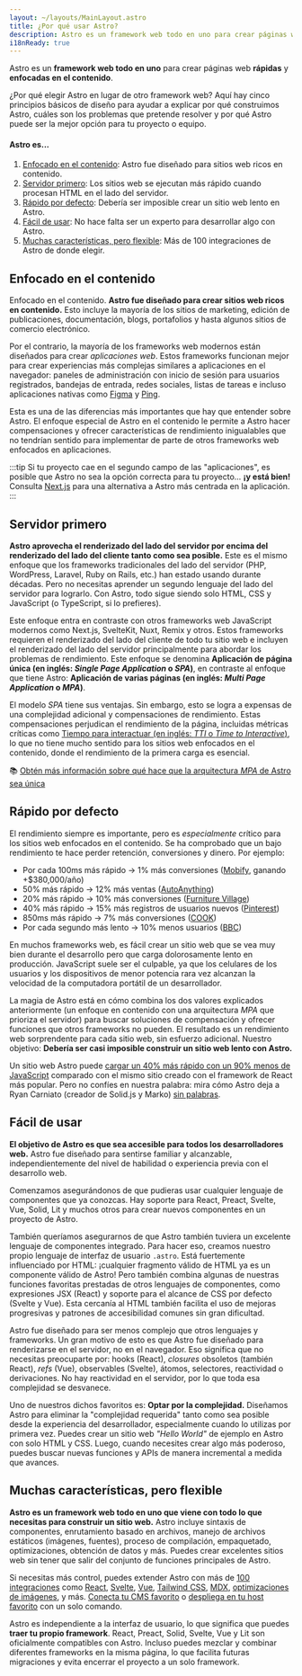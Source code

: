 ```yaml
---
layout: ~/layouts/MainLayout.astro
title: ¿Por qué usar Astro?
description: Astro es un framework web todo en uno para crear páginas web rápidas y enfocadas en el contenido. ¡Aprende más!
i18nReady: true
---
```


Astro es un **framework web todo en uno** para crear páginas web **rápidas** y **enfocadas en el contenido**.

¿Por qué elegir Astro en lugar de otro framework web? Aquí hay cinco principios básicos de diseño para ayudar a explicar por qué construimos Astro, cuáles son los problemas que pretende resolver y por qué Astro puede ser la mejor opción para tu proyecto o equipo.

#### Astro es...

1. [Enfocado en el contenido](#enfocado-en-el-contenido): Astro fue diseñado para sitios web ricos en contenido.
2. [Servidor primero](#servidor-primero): Los sitios web se ejecutan más rápido cuando procesan HTML en el lado del servidor.
3. [Rápido por defecto](#rápido-por-defecto): Debería ser imposible crear un sitio web lento en Astro.
4. [Fácil de usar](#fácil-de-usar): No hace falta ser un experto para desarrollar algo con Astro.
5. [Muchas características, pero flexible](#muchas-características-pero-flexible): Más de 100 integraciones de Astro de donde elegir.

## Enfocado en el contenido

Enfocado en el contenido. **Astro fue diseñado para crear sitios web ricos en contenido.** Esto incluye la mayoría de los sitios de marketing, edición de publicaciones, documentación, blogs, portafolios y hasta algunos sitios de comercio electrónico.

Por el contrario, la mayoría de los frameworks web modernos están diseñados para crear *aplicaciones web*. Estos frameworks funcionan mejor para crear experiencias más complejas similares a aplicaciones en el navegador: paneles de administración con inicio de sesión para usuarios registrados, bandejas de entrada, redes sociales, listas de tareas e incluso aplicaciones nativas como [Figma](https://figma.com/) y [Ping](https://ping.gg/).

Esta es una de las diferencias más importantes que hay que entender sobre Astro. El enfoque especial de Astro en el contenido le permite a Astro hacer compensaciones y ofrecer características de rendimiento inigualables que no tendrían sentido para implementar de parte de otros frameworks web enfocados en aplicaciones.

:::tip
Si tu proyecto cae en el segundo campo de las "aplicaciones", es posible que Astro no sea la opción correcta para tu proyecto... **¡y está bien!** Consulta [Next.js](https://nextjs.org/) para una alternativa a Astro más centrada en la aplicación.
:::

## Servidor primero

**Astro aprovecha el renderizado del lado del servidor por encima del renderizado del lado del cliente tanto como sea posible.** Este es el mismo enfoque que los frameworks tradicionales del lado del servidor (PHP, WordPress, Laravel, Ruby on Rails, etc.) han estado usando durante décadas. Pero no necesitas aprender un segundo lenguaje del lado del servidor para lograrlo. Con Astro, todo sigue siendo solo HTML, CSS y JavaScript (o TypeScript, si lo prefieres).

Este enfoque entra en contraste con otros frameworks web JavaScript modernos como Next.js, SvelteKit, Nuxt, Remix y otros. Estos frameworks requieren el renderizado del lado del cliente de todo tu sitio web e incluyen el renderizado del lado del servidor principalmente para abordar los problemas de rendimiento. Este enfoque se denomina **Aplicación de página única (en inglés: _Single Page Application_ o _SPA_)**, en contraste al enfoque que tiene Astro: **Aplicación de varias páginas (en inglés: _Multi Page Application_ o _MPA_)**.

El modelo _SPA_ tiene sus ventajas. Sin embargo, esto se logra a expensas de una complejidad adicional y compensaciones de rendimiento. Estas compensaciones perjudican el rendimiento de la página, incluidas métricas críticas como [Tiempo para interactuar (en inglés: _TTI_ o _Time to Interactive_)](https://web.dev/interactive/), lo que no tiene mucho sentido para los sitios web enfocados en el contenido, donde el rendimiento de la primera carga es esencial.

📚 [Obtén más información sobre qué hace que la arquitectura _MPA_ de Astro sea única](/es/concepts/mpa-vs-spa/)

## Rápido por defecto

El rendimiento siempre es importante, pero es *especialmente* crítico para los sitios web enfocados en el contenido. Se ha comprobado que un bajo rendimiento te hace perder retención, conversiones y dinero. Por ejemplo:

- Por cada 100ms más rápido → 1% más conversiones ([Mobify](https://web.dev/why-speed-matters/), ganando +$380,000/año)
- 50% más rápido → 12% más ventas ([AutoAnything](https://www.digitalcommerce360.com/2010/08/19/web-accelerator-revs-conversion-and-sales-autoanything/))
- 20% más rápido → 10% más conversiones ([Furniture Village](https://www.thinkwithgoogle.com/intl/en-gb/marketing-strategies/app-and-mobile/furniture-village-and-greenlight-slash-page-load-times-boosting-user-experience/))
- 40% más rápido → 15% más registros de usuarios nuevos ([Pinterest](https://medium.com/pinterest-engineering/driving-user-growth-with-performance-improvements-cfc50dafadd7))
- 850ms más rápido → 7% más conversiones ([COOK](https://web.dev/why-speed-matters/))
- Por cada segundo más lento → 10% menos usuarios ([BBC](https://www.creativebloq.com/features/how-the-bbc-builds-websites-that-scale))

En muchos frameworks web, es fácil crear un sitio web que se vea muy bien durante el desarrollo pero que carga dolorosamente lento en producción. JavaScript suele ser el culpable, ya que los celulares de los usuarios y los dispositivos de menor potencia rara vez alcanzan la velocidad de la computadora portátil de un desarrollador.

La magia de Astro está en cómo combina los dos valores explicados anteriormente (un enfoque en contenido con una arquitectura _MPA_ que prioriza el servidor) para buscar soluciones de compensación y ofrecer funciones que otros frameworks no pueden. El resultado es un rendimiento web sorprendente para cada sitio web, sin esfuerzo adicional. Nuestro objetivo: **Debería ser casi imposible construir un sitio web lento con Astro.**

Un sitio web Astro puede [cargar un 40% más rápido con un 90% menos de JavaScript](https://twitter.com/t3dotgg/status/1437195415439360003) comparado con el mismo sitio creado con el framework de React más popular. Pero no confíes en nuestra palabra: mira cómo Astro deja a Ryan Carniato (creador de Solid.js y Marko) [sin palabras](https://youtu.be/2ZEMb_H-LYE?t=8163).

## Fácil de usar

**El objetivo de Astro es que sea accesible para todos los desarrolladores web.** Astro fue diseñado para sentirse familiar y alcanzable, independientemente del nivel de habilidad o experiencia previa con el desarrollo web.

Comenzamos asegurándonos de que pudieras usar cualquier lenguaje de componentes que ya conozcas. Hay soporte para React, Preact, Svelte, Vue, Solid, Lit y muchos otros para crear nuevos componentes en un proyecto de Astro.

También queríamos asegurarnos de que Astro también tuviera un excelente lenguaje de componentes integrado. Para hacer eso, creamos nuestro propio lenguaje de interfaz de usuario `.astro`. Está fuertemente influenciado por HTML: ¡cualquier fragmento válido de HTML ya es un componente válido de Astro! Pero también combina algunas de nuestras funciones favoritas prestadas de otros lenguajes de componentes, como expresiones JSX (React) y soporte para el alcance de CSS por defecto (Svelte y Vue). Esta cercanía al HTML también facilita el uso de mejoras progresivas y patrones de accesibilidad comunes sin gran dificultad.

Astro fue diseñado para ser menos complejo que otros lenguajes y frameworks. Un gran motivo de esto es que Astro fue diseñado para renderizarse en el servidor, no en el navegador. Eso significa que no necesitas preocuparte por: hooks (React), _closures_ obsoletos (también React), _refs_ (Vue), observables (Svelte), átomos, selectores, reactividad o derivaciones. No hay reactividad en el servidor, por lo que toda esa complejidad se desvanece.

Uno de nuestros dichos favoritos es: **Optar por la complejidad.** Diseñamos Astro para eliminar la "complejidad requerida" tanto como sea posible desde la experiencia del desarrollador, especialmente cuando lo utilizas por primera vez. Puedes crear un sitio web _"Hello World"_ de ejemplo en Astro con solo HTML y CSS. Luego, cuando necesites crear algo más poderoso, puedes buscar nuevas funciones y APIs de manera incremental a medida que avances.

## Muchas características, pero flexible

**Astro es un framework web todo en uno que viene con todo lo que necesitas para construir un sitio web.** Astro incluye sintaxis de componentes, enrutamiento basado en archivos, manejo de archivos estáticos (imágenes, fuentes), proceso de compilación, empaquetado, optimizaciones, obtención de datos y más. Puedes crear excelentes sitios web sin tener que salir del conjunto de funciones principales de Astro.

Si necesitas más control, puedes extender Astro con más de [100 integraciones](https://astro.build/integrations/) como [React](https://www.npmjs.com/package/@astrojs/react), [Svelte](https://www.npmjs.com/package/@astrojs/svelte), [Vue](https://www.npmjs.com/package/@astrojs/vue), [Tailwind CSS](https://www.npmjs.com/package/@astrojs/tailwind), [MDX](https://www.npmjs.com/package/@astrojs/mdx), [optimizaciones de imágenes](https://www.npmjs.com/package/@astrojs/image), y más. [Conecta tu CMS favorito](https://astro.build/integrations/) o [despliega en tu host favorito](/es/guides/deploy/) con un solo comando.

Astro es independiente a la interfaz de usuario, lo que significa que puedes **traer tu propio framework**. React, Preact, Solid, Svelte, Vue y Lit son oficialmente compatibles con Astro. Incluso puedes mezclar y combinar diferentes frameworks en la misma página, lo que facilita futuras migraciones y evita encerrar el proyecto a un solo framework.
